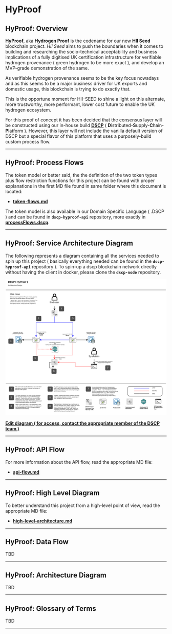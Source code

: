 # HyProof

## HyProof: Overview

**HyProof**, aka **Hydrogen Proof** is the codename for our new **HII Seed** blockchain project. _HII Seed_ aims to push the boundaries when it comes to building and researching the socio-technical acceptability and business implications of a fully digitised UK certification infrastructure for verifiable hydrogen provenance ( green hydrogen to be more exact ), and develop an MVP-grade demonstration of the same.

As verifiable hydrogen provenance seems to be the key focus nowadays and as this seems to be a major business driver for UK exports and domestic usage, this blockchain is trying to do exactly that.

This is the opportune moment for HII-SEED to shine a light on this alternate, more trustworthy, more performant, lower cost future to
enable the UK hydrogen ecosystem.

For this proof of concept it has been decided that the consensus layer will be constructed using our in-house build **[DSCP](https://github.com/digicatapult/dscp-documentation)** ( **D**istributed-**S**upply-**C**hain-**P**latform ). However, this layer will not include the vanilla default version of DSCP but a special flavor of this platform that uses a purposely-build custom process flow.

---

## HyProof: Process Flows

The token model or better said, the the definition of the two token types plus flow restriction functions for this project can be found with proper explanations in the first MD file found in same folder where this document is located:

* **[token-flows.md](./token-flows.md)**

The token model is also available in our Domain Specific Language ( .DSCP ) and can be found in **`dscp-hyproof-api`** repository, more exactly in **[processFlows.dscp](https://github.com/digicatapult/dscp-hyproof-api/blob/main/processFlows.dscp)**.

---

## HyProof: Service Architecture Diagram

The following represents a diagram containing all the services needed to spin up this project ( basically everything needed can be found in the **`dscp-hyproof-api`** repository ). To spin-up a dscp blockchain network directly without having the client in docker, please clone the **`dscp-node`** repository.

![dscp-hyproof-s-diagram.svg](../../assets/dscp-hyproof-s-diagram.svg)

**[Edit diagram ( for access, contact the appropriate member of the DSCP team )](https://drive.google.com/file/d/1c_Rs3Q7dpV6_jeJPyGS79qvC6MIoe20T/view?usp=drive_link)**

---

## HyProof: API Flow

For more information about the API flow, read the appropriate MD file:

* **[api-flow.md](./api-flow.md)**

---

## HyProof: High Level Diagram

To better understand this project from a high-level point of view, read the appropriate MD file:

* **[high-level-architecture.md](./high-level-architecture.md)**

---

## HyProof: Data Flow

TBD

---

## HyProof: Architecture Diagram

TBD

---

## HyProof: Glossary of Terms

TBD

---


